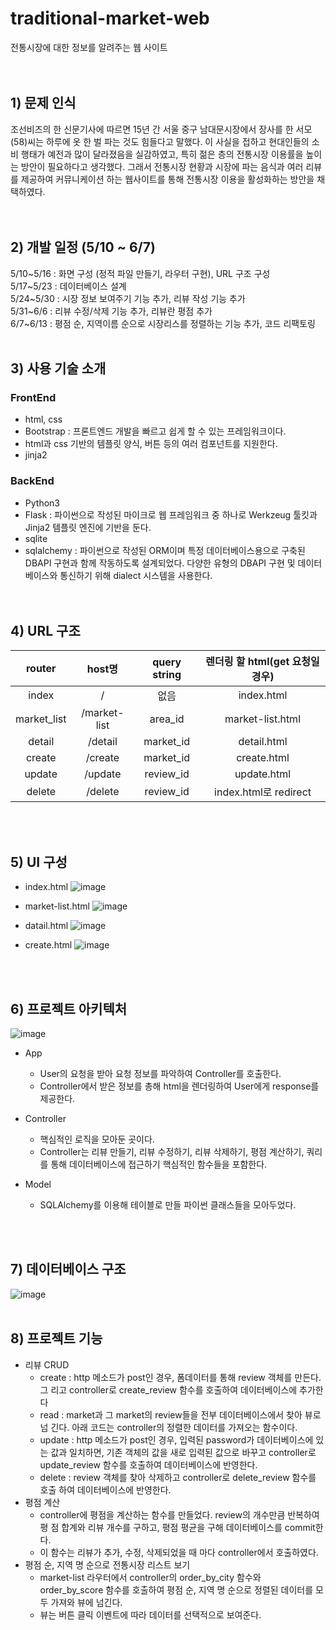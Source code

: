 # traditional-market-web

전통시장에 대한 정보를 알려주는 웹 사이트
<br> <br><br>


## 1) 문제 인식
 조선비즈의 한 신문기사에 따르면 15년 간 서울 중구 남대문시장에서 장사를 한 서모(58)씨는 하루에 옷 한 벌 파는 것도 힘들다고 말했다. 이 사실을 접하고 현대인들의 소비 행태가 예전과 많이 달라졌음을 실감하였고, 특히 젊은 층의 전통시장 이용률을 높이는 방안이 필요하다고 생각했다. 그래서 전통시장 현황과 시장에 파는 음식과 여러 리뷰를 제공하여 커뮤니케이션 하는 웹사이트를 통해 전통시장 이용을 활성화하는 방안을 채택하였다.<br> 
	<br><br>
## 2) 개발 일정 (5/10 ~ 6/7)
5/10&#126;5/16 : 화면 구성 (정적 파일 만들기, 라우터 구현), URL 구조 구성 <br>
5/17&#126;5/23 : 데이터베이스 설계<br>
5/24&#126;5/30 : 시장 정보 보여주기 기능 추가, 리뷰 작성 기능 추가<br>
5/31&#126;6/6 : 리뷰 수정/삭제 기능 추가, 리뷰란 평점 추가 <br>
6/7&#126;6/13 : 평점 순, 지역이름 순으로 시장리스를 정렬하는 기능 추가, 코드 리팩토링
<br><br>

## 3) 사용 기술 소개
### FrontEnd<br>
  - html, css<br>
  - Bootstrap : 프론트엔드 개발을 빠르고 쉽게 할 수 있는 프레임워크이다. <br>
  - html과 css 기반의 템플릿 양식, 버튼 등의 여러 컴포넌트를 지원한다. <br>
  - jinja2<br>
### BackEnd<br>
  - Python3 <br>
  - Flask : 파이썬으로 작성된 마이크로 웹 프레임워크 중 하나로 Werkzeug 툴킷과 Jinja2 템플릿 엔진에 기반을 둔다.<br>
  - sqlite <br>
  - sqlalchemy : 파이썬으로 작성된 ORM이며 특정 데이터베이스용으로 구축된 DBAPI 구현과 함께 작동하도록 설계되었다. 다양한 유형의 DBAPI 구현 및 데이터베이스와 통신하기 위해 dialect 시스템을 사용한다.<br>
  <br><br>
  
  
## 4) URL 구조
router|host명|query string|렌더링 할 html(get 요청일 경우)
:---:|:---:|:---:|:---:
index|/|없음|index.html
market_list|/market-list|area_id|market-list.html
detail|/detail|market_id|detail.html
create|/create|market_id|create.html
update|/update|review_id|update.html
delete|/delete|review_id|index.html로 redirect


<br><br>

## 5) UI 구성
- index.html
![image](https://user-images.githubusercontent.com/81086966/194271780-834042e2-cb2c-43ec-be33-eb0ff18c116d.png)

- market-list.html
![image](https://user-images.githubusercontent.com/81086966/194271840-a192c18c-b946-4907-aba1-68f3161db531.png)

- datail.html
![image](https://user-images.githubusercontent.com/81086966/194271871-c1e98bd9-f5c4-473e-ba34-f02b6cb11c55.png)

- create.html
![image](https://user-images.githubusercontent.com/81086966/194271902-f1719cb8-5ef9-49a7-bd36-d4583399a277.png)

<br><br>

## 6) 프로젝트 아키텍처
![image](https://user-images.githubusercontent.com/81086966/194269009-7a456292-4b53-40e3-bfd8-693d84d43e9b.png)

- App 
	- User의 요청을 받아 요청 정보를 파악하여 Controller를 호출한다.
	- Controller에서 받은 정보를 총해 html을 렌더링하여 User에게 response를 제공한다.

- Controller 
	- 핵심적인 로직을 모아둔 곳이다.
	- Controller는 리뷰 만들기, 리뷰 수정하기, 리뷰 삭제하기, 평점 계산하기, 쿼리를 통해 데이터베이스에 접근하기 핵심적인 함수들을 포함한다. 

- Model
	- SQLAlchemy를 이용해 테이블로 만들 파이썬 클래스들을 모아두었다.

<br><br>

## 7) 데이터베이스 구조
![image](https://user-images.githubusercontent.com/81086966/194268835-2a40114a-df50-4bff-86d6-9c18ba8facd5.png)
<br><br>

## 8) 프로젝트 기능
- 리뷰 CRUD
	- create : http 메소드가 post인 경우, 폼데이터를 통해 review 객체를 만든다. 그	  리고 controller로 create_review 함수를 호출하여 데이터베이스에 추가한다
	- read : market과 그 market의 review들을 전부 데이터베이스에서 찾아 뷰로 넘	  긴다. 아래 코드는 controller의 정렬한 데이터를 가져오는 함수이다.
	- update : http 메소드가 post인 경우, 입력된 password가 데이터베이스에 있는 	  값과 일치하면, 기존 객체의 값을 새로 입력된 값으로 바꾸고 controller로 		  update_review 함수를 호출하여 데이터베이스에 반영한다.
	- delete : review 객체를 찾아 삭제하고 controller로 delete_review 함수를 호출	  하여 데이터베이스에 반영한다.
- 평점 계산 
	- controller에 평점을 계산하는 함수를 만들었다. review의 개수만큼 반복하여 평	  점 합계와 리뷰 개수를 구하고, 평점 평균을 구해 데이터베이스를 commit한다.
	- 이 함수는 리뷰가 추가, 수정, 삭제되었을 때 마다 controller에서 호출하였다. 
- 평점 순, 지역 명 순으로 전통시장 리스트 보기
	- market-list 라우터에서 controller의 order_by_city 함수와 order_by_score 함수를 호출하여 평점 순, 지역 명 순으로 정렬된 데이터를 모두 가져와 뷰에 넘긴다.
	- 뷰는 버튼 클릭 이벤트에 따라 데이터를 선택적으로 보여준다.
